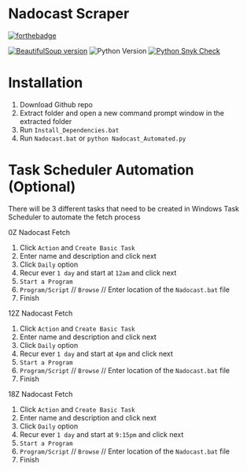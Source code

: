 # Nadocast Scraper

[![forthebadge](https://forthebadge.com/images/badges/made-with-python.svg)](https://forthebadge.com)

[![BeautifulSoup version](https://badge.fury.io/py/beautifulsoup4.svg)](https://badge.fury.io/py/beautifulsoup4)
![Python Version](https://img.shields.io/badge/python-3.12.1-yellow)
[![Python Snyk Check](https://github.com/Zachdehooge/Nadocast_Scraper/actions/workflows/snyk.yml/badge.svg)](https://github.com/Zachdehooge/Nadocast_Scraper/actions/workflows/snyk.yml)

# Installation

1. Download Github repo
2. Extract folder and open a new command prompt window in the extracted folder
3. Run `Install_Dependencies.bat`
4. Run `Nadocast.bat` or `python Nadocast_Automated.py`

# Task Scheduler Automation (Optional)
There will be 3 different tasks that need to be created in Windows Task Scheduler to automate the fetch process

0Z Nadocast Fetch
1. Click `Action` and `Create Basic Task`
2. Enter name and description and click next
3. Click `Daily` option
4. Recur ever `1 day` and start at `12am` and click next
5. `Start a Program`
6. `Program/Script` // `Browse` // Enter location of the `Nadocast.bat` file
7. Finish

12Z Nadocast Fetch
1. Click `Action` and `Create Basic Task`
2. Enter name and description and click next
3. Click `Daily` option
4. Recur ever `1 day` and start at `4pm` and click next
5. `Start a Program`
6. `Program/Script` // `Browse` // Enter location of the `Nadocast.bat` file
7. Finish

18Z Nadocast Fetch
1. Click `Action` and `Create Basic Task`
2. Enter name and description and click next
3. Click `Daily` option
4. Recur ever `1 day` and start at `9:15pm` and click next
5. `Start a Program`
6. `Program/Script` // `Browse` // Enter location of the `Nadocast.bat` file
7. Finish
